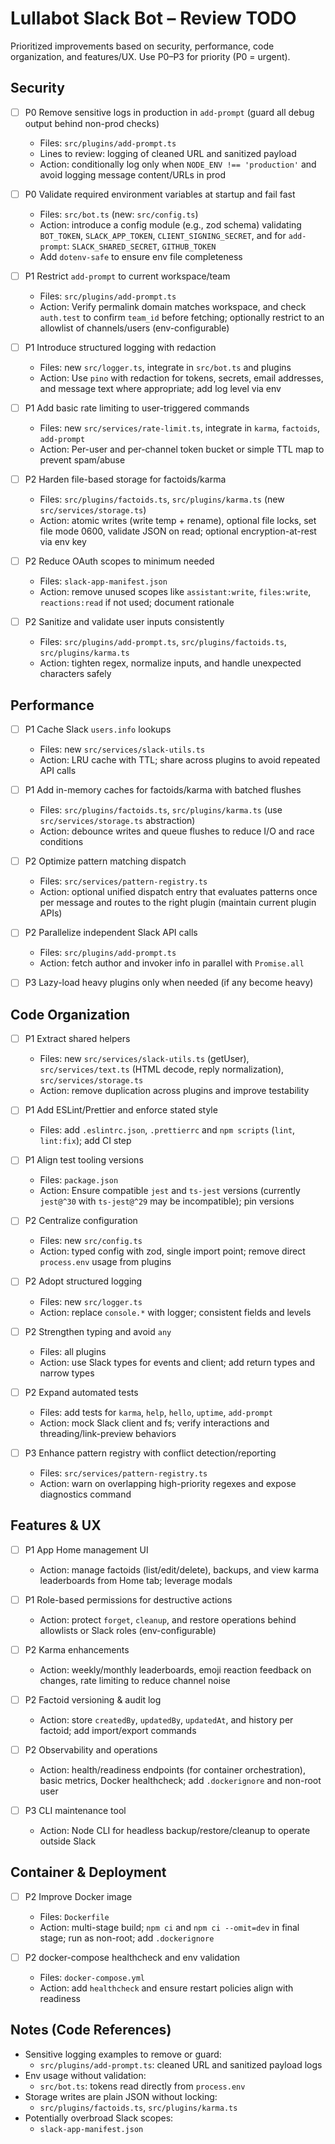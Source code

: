 # Lullabot Slack Bot – Review TODO

Prioritized improvements based on security, performance, code organization, and features/UX. Use P0–P3 for priority (P0 = urgent).

## Security

- [ ] P0 Remove sensitive logs in production in `add-prompt` (guard all debug output behind non-prod checks)
  - Files: `src/plugins/add-prompt.ts`
  - Lines to review: logging of cleaned URL and sanitized payload
  - Action: conditionally log only when `NODE_ENV !== 'production'` and avoid logging message content/URLs in prod

- [ ] P0 Validate required environment variables at startup and fail fast
  - Files: `src/bot.ts` (new: `src/config.ts`)
  - Action: introduce a config module (e.g., zod schema) validating `BOT_TOKEN`, `SLACK_APP_TOKEN`, `CLIENT_SIGNING_SECRET`, and for `add-prompt`: `SLACK_SHARED_SECRET`, `GITHUB_TOKEN`
  - Add `dotenv-safe` to ensure env file completeness

- [ ] P1 Restrict `add-prompt` to current workspace/team
  - Files: `src/plugins/add-prompt.ts`
  - Action: Verify permalink domain matches workspace, and check `auth.test` to confirm `team_id` before fetching; optionally restrict to an allowlist of channels/users (env-configurable)

- [ ] P1 Introduce structured logging with redaction
  - Files: new `src/logger.ts`, integrate in `src/bot.ts` and plugins
  - Action: Use `pino` with redaction for tokens, secrets, email addresses, and message text where appropriate; add log level via env

- [ ] P1 Add basic rate limiting to user-triggered commands
  - Files: new `src/services/rate-limit.ts`, integrate in `karma`, `factoids`, `add-prompt`
  - Action: Per-user and per-channel token bucket or simple TTL map to prevent spam/abuse

- [ ] P2 Harden file-based storage for factoids/karma
  - Files: `src/plugins/factoids.ts`, `src/plugins/karma.ts` (new `src/services/storage.ts`)
  - Action: atomic writes (write temp + rename), optional file locks, set file mode 0600, validate JSON on read; optional encryption-at-rest via env key

- [ ] P2 Reduce OAuth scopes to minimum needed
  - Files: `slack-app-manifest.json`
  - Action: remove unused scopes like `assistant:write`, `files:write`, `reactions:read` if not used; document rationale

- [ ] P2 Sanitize and validate user inputs consistently
  - Files: `src/plugins/add-prompt.ts`, `src/plugins/factoids.ts`, `src/plugins/karma.ts`
  - Action: tighten regex, normalize inputs, and handle unexpected characters safely

## Performance

- [ ] P1 Cache Slack `users.info` lookups
  - Files: new `src/services/slack-utils.ts`
  - Action: LRU cache with TTL; share across plugins to avoid repeated API calls

- [ ] P1 Add in-memory caches for factoids/karma with batched flushes
  - Files: `src/plugins/factoids.ts`, `src/plugins/karma.ts` (use `src/services/storage.ts` abstraction)
  - Action: debounce writes and queue flushes to reduce I/O and race conditions

- [ ] P2 Optimize pattern matching dispatch
  - Files: `src/services/pattern-registry.ts`
  - Action: optional unified dispatch entry that evaluates patterns once per message and routes to the right plugin (maintain current plugin APIs)

- [ ] P2 Parallelize independent Slack API calls
  - Files: `src/plugins/add-prompt.ts`
  - Action: fetch author and invoker info in parallel with `Promise.all`

- [ ] P3 Lazy-load heavy plugins only when needed (if any become heavy)

## Code Organization

- [ ] P1 Extract shared helpers
  - Files: new `src/services/slack-utils.ts` (getUser), `src/services/text.ts` (HTML decode, reply normalization), `src/services/storage.ts`
  - Action: remove duplication across plugins and improve testability

- [ ] P1 Add ESLint/Prettier and enforce stated style
  - Files: add `.eslintrc.json`, `.prettierrc` and `npm scripts` (`lint`, `lint:fix`); add CI step

- [ ] P1 Align test tooling versions
  - Files: `package.json`
  - Action: Ensure compatible `jest` and `ts-jest` versions (currently `jest@^30` with `ts-jest@^29` may be incompatible); pin versions

- [ ] P2 Centralize configuration
  - Files: new `src/config.ts`
  - Action: typed config with zod, single import point; remove direct `process.env` usage from plugins

- [ ] P2 Adopt structured logging
  - Files: new `src/logger.ts`
  - Action: replace `console.*` with logger; consistent fields and levels

- [ ] P2 Strengthen typing and avoid `any`
  - Files: all plugins
  - Action: use Slack types for events and client; add return types and narrow types

- [ ] P2 Expand automated tests
  - Files: add tests for `karma`, `help`, `hello`, `uptime`, `add-prompt`
  - Action: mock Slack client and fs; verify interactions and threading/link-preview behaviors

- [ ] P3 Enhance pattern registry with conflict detection/reporting
  - Files: `src/services/pattern-registry.ts`
  - Action: warn on overlapping high-priority regexes and expose diagnostics command

## Features & UX

- [ ] P1 App Home management UI
  - Action: manage factoids (list/edit/delete), backups, and view karma leaderboards from Home tab; leverage modals

- [ ] P1 Role-based permissions for destructive actions
  - Action: protect `forget`, `cleanup`, and restore operations behind allowlists or Slack roles (env-configurable)

- [ ] P2 Karma enhancements
  - Action: weekly/monthly leaderboards, emoji reaction feedback on changes, rate limiting to reduce channel noise

- [ ] P2 Factoid versioning & audit log
  - Action: store `createdBy`, `updatedBy`, `updatedAt`, and history per factoid; add import/export commands

- [ ] P2 Observability and operations
  - Action: health/readiness endpoints (for container orchestration), basic metrics, Docker healthcheck; add `.dockerignore` and non-root user

- [ ] P3 CLI maintenance tool
  - Action: Node CLI for headless backup/restore/cleanup to operate outside Slack

## Container & Deployment

- [ ] P2 Improve Docker image
  - Files: `Dockerfile`
  - Action: multi-stage build; `npm ci` and `npm ci --omit=dev` in final stage; run as non-root; add `.dockerignore`

- [ ] P2 docker-compose healthcheck and env validation
  - Files: `docker-compose.yml`
  - Action: add `healthcheck` and ensure restart policies align with readiness

## Notes (Code References)

- Sensitive logging examples to remove or guard:
  - `src/plugins/add-prompt.ts`: cleaned URL and sanitized payload logs
- Env usage without validation:
  - `src/bot.ts`: tokens read directly from `process.env`
- Storage writes are plain JSON without locking:
  - `src/plugins/factoids.ts`, `src/plugins/karma.ts`
- Potentially overbroad Slack scopes:
  - `slack-app-manifest.json`


